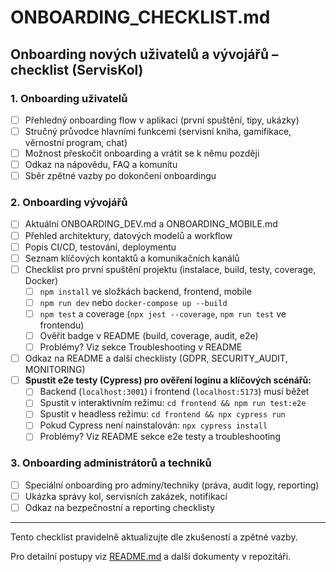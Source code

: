 # ONBOARDING_CHECKLIST.md

## Onboarding nových uživatelů a vývojářů – checklist (ServisKol)

### 1. Onboarding uživatelů
- [ ] Přehledný onboarding flow v aplikaci (první spuštění, tipy, ukázky)
- [ ] Stručný průvodce hlavními funkcemi (servisní kniha, gamifikace, věrnostní program, chat)
- [ ] Možnost přeskočit onboarding a vrátit se k němu později
- [ ] Odkaz na nápovědu, FAQ a komunitu
- [ ] Sběr zpětné vazby po dokončení onboardingu

### 2. Onboarding vývojářů
- [ ] Aktuální ONBOARDING_DEV.md a ONBOARDING_MOBILE.md
- [ ] Přehled architektury, datových modelů a workflow
- [ ] Popis CI/CD, testování, deploymentu
- [ ] Seznam klíčových kontaktů a komunikačních kanálů
- [ ] Checklist pro první spuštění projektu (instalace, build, testy, coverage, Docker)
  - [ ] `npm install` ve složkách backend, frontend, mobile
  - [ ] `npm run dev` nebo `docker-compose up --build`
  - [ ] `npm test` a coverage (`npx jest --coverage`, `npm run test` ve frontendu)
  - [ ] Ověřit badge v README (build, coverage, audit, e2e)
  - [ ] Problémy? Viz sekce Troubleshooting v README
- [ ] Odkaz na README a další checklisty (GDPR, SECURITY_AUDIT, MONITORING)
- [ ] **Spustit e2e testy (Cypress) pro ověření loginu a klíčových scénářů:**
  - [ ] Backend (`localhost:3001`) i frontend (`localhost:5173`) musí běžet
  - [ ] Spustit v interaktivním režimu: `cd frontend && npm run test:e2e`
  - [ ] Spustit v headless režimu: `cd frontend && npx cypress run`
  - [ ] Pokud Cypress není nainstalován: `npx cypress install`
  - [ ] Problémy? Viz README sekce e2e testy a troubleshooting

### 3. Onboarding administrátorů a techniků
- [ ] Speciální onboarding pro adminy/techniky (práva, audit logy, reporting)
- [ ] Ukázka správy kol, servisních zakázek, notifikací
- [ ] Odkaz na bezpečnostní a reporting checklisty

---
Tento checklist pravidelně aktualizujte dle zkušeností a zpětné vazby.

Pro detailní postupy viz [README.md](README.md) a další dokumenty v repozitáři.
